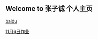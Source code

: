 ## Welcome to **张子诚 个人主页**





[baidu](www.baidu.com) 

[11月6日作业](https://github.com/zzc-zone/zzc-zone.github.io/blob/master/github/20191105-01.jpg)
